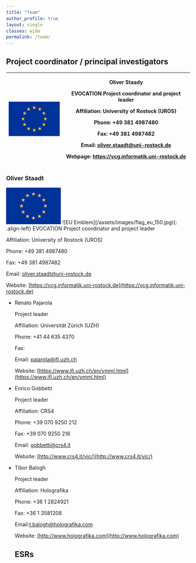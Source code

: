 ```yaml
---
title: "Team"
author_profile: true
layout: single
classes: wide
permalink: /team/
---
```


## Project coordinator / principal investigators



<!-- <table>
  <thead>
    <tr>
      <th>Employee</th>
      <th>Salary</th>
      <th> </th>
    </tr>
  </thead>
  <tbody>
    <tr>
      <td><a href="#">John Doe</a></td>
      <td>$1</td>
      <td>Because that’s all Steve Jobs needed for a salary.</td>
    </tr>
    <tr>
      <td><a href="#">Jane Doe</a></td>
      <td>$100K</td>
      <td>For all the blogging she does.</td>
    </tr>
    <tr>
      <td><a href="#">Fred Bloggs</a></td>
      <td>$100M</td>
      <td>Pictures are worth a thousand words, right? So Jane × 1,000.</td>
    </tr>
    <tr>
      <td><a href="#">Jane Bloggs</a></td>
      <td>$100B</td>
      <td>With hair like that?! Enough said.</td>
    </tr>
  </tbody>
</table>
-->

<!-- <table>
  <thead>
    <tr>
      <th id="Photo_cell"> <img src="/assets/images/flag_eu_150.jpg" alt="Oliver Staadt"> </th>
      <th id="Info_cell"> 
      <p>Oliver Staadt</p>
      <p>EVOCATION Project coordinator and project leader</p> 
      Affiliation: University of Rostock (UROS)

  Phone: +49 381 4987480

  Fax:	+49 381 4987482

  Email:  [oliver.staadt@uni-rostock.de](mailto:oliver.staadt@uni-rostock.de)

  Website: [https://vcg.informatik.uni-rostock.de](https://vcg.informatik.uni-rostock.de)
      </th>
    </tr>
  </thead>
</table>
-->

<table >
<thead>				
	<tr>
	   <th id="photo_cell">
						<img src="/assets/images/flag_eu_150.jpg" alt="Oliver Staadt">
		</th>
		<th id="staff_info_cell">
			<div id="staff_info">
                <div id="staff_id">
                    <p>
                    <span id="staff_name">
                    Oliver Staady									
                    </span>
                    </p>
                    <p>
                    EVOCATION Project coordinator and project leader</p>														
                </div>
                <div id="staff_data">
                <p>
                Affiliation:
                University of Rostock (UROS)								
                </p>	
                <p>
                Phone: +49 381 4987480									
                </p>
                <p>
                Fax: +49 381 4987482
                </p>
				<p> 
                Email:
                <a href="mailto:oliver.staadt@uni-rostock.de">oliver.staadt@uni-rostock.de</a>	
                </p>
                <p>
                Webpage:
                <a href="https://vcg.informatik.uni-rostock.de">https://vcg.informatik.uni-rostock.de</a>							</p>
                </div>
            </div>
        </th>
    </tr>
</thead>			
</table>




### Oliver Staadt

<img src="/assets/images/flag_eu_150.jpg" alt="Oliver Staadt">
![EU Emblem](/assets/images/flag_eu_150.jpg){: .align-left}
  EVOCATION Project coordinator and project leader

  Affiliation: University of Rostock (UROS)

  Phone: +49 381 4987480

  Fax:	+49 381 4987482

  Email:  [oliver.staadt@uni-rostock.de](mailto:oliver.staadt@uni-rostock.de)

  Website: [https://vcg.informatik.uni-rostock.de](https://vcg.informatik.uni-rostock.de)

- Renato Pajarola

  Project leader

  Affiliation: Universität Zürich (UZH)

  Phone: +41 44 635 4370

  Fax:

  Email: [pajarola@ifi.uzh.ch](mailto:pajarola@ifi.uzh.ch) 

  Website: [https://www.ifi.uzh.ch/en/vmml.html](https://www.ifi.uzh.ch/en/vmml.html)

- Enrico Gobbetti

  Project leader

  Affiliation: CRS4

  Phone: +39 070 9250 212

  Fax:	+39 070 9250 216

  Email: [gobbetti@crs4.it](mailto:gobbetti@crs4.it)

  Website: [http://www.crs4.it/vic/](http://www.crs4.it/vic/)

- Tibor Balogh

  Project leader

  Affiliation: Holografika

  Phone: +36 1 2824921

  Fax:	+36 1 3581208

  Email:[t.balogh@holografika.com](mailto:t.balogh@holografika.com)  

  Website: [http://www.holografika.com](http://www.holografika.com)


  ## ESRs



<!--This is the base Jekyll theme. You can find out more info about customizing your Jekyll theme, as well as basic Jekyll usage documentation at [jekyllrb.com](https://jekyllrb.com/)

You can find the source code for Minima at GitHub:
[jekyll][jekyll-organization] /
[minima](https://github.com/jekyll/minima)

You can find the source code for Jekyll at GitHub:
[jekyll][jekyll-organization] /
[jekyll](https://github.com/jekyll/jekyll)


[jekyll-organization]: https://github.com/jekyll -->

